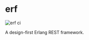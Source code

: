 # erf
![erf ci](https://github.com/nomasystems/erf/actions/workflows/ci.yml/badge.svg)

A design-first Erlang REST framework.
